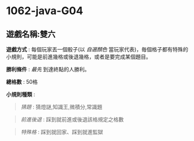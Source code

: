 # 1062-java-G04

## 遊戲名稱:雙六
 
**遊戲方式**  : 每個玩家丟一個骰子(以 _自選顏色_ 當玩家代表)，毎個格子都有特殊的小規則，可能是前進幾格或後退幾格，或者是要完成某個題目。  

**勝利條件**  : _最先_ 到達終點的人勝利。  

**總格數**    : 50格  

**小規則種類** :  

   >*猜題*      : 猜燈謎,知識王,微積分,常識題  
  
   >*前進後退*  : 踩到就前進或後退該格規定之格數  
  
   >*特殊格*    : 踩到就回家、踩到就進監獄  
  


